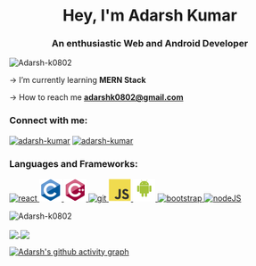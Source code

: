 <h1 align="center">Hey, I'm Adarsh Kumar</h1>
<h3 align="center">An enthusiastic Web and Android Developer</h3>

<p align="left"> <img src="https://komarev.com/ghpvc/?username=Adarsh-k0802&label=Profile%20views&color=0e75b6&style=flat" alt="Adarsh-k0802" /> </p>

-> I’m currently learning **MERN Stack**

-> How to reach me **adarshk0802@gmail.com**

<h3 align="left">Connect with me:</h3>
<p align="left">
<a href="https://www.linkedin.com/in/adarsh-kumar-0802/" target="blank"><img align="center" src="https://raw.githubusercontent.com/rahuldkjain/github-profile-readme-generator/master/src/images/icons/Social/linked-in-alt.svg" alt="adarsh-kumar" height="30" width="40" /></a>
<a href="https://www.codechef.com/users/adarshk0802" target="blank"><img align="center" src="https://cdn.jsdelivr.net/npm/simple-icons@3.1.0/icons/codechef.svg" alt="adarsh-kumar" height="30" width="40" /></a>
</p>

<h3 align="left">Languages and Frameworks:</h3>
<p align="left"> <a href="https://reactjs.org/" target="_blank"> <img src="https://cdn.jsdelivr.net/gh/devicons/devicon/icons/react/react-original-wordmark.svg"  alt="react" width="40" height="40"/> </a> <a href="https://addiv.ml/all-courses/c-programming/" target="_blank"> <img src="https://raw.githubusercontent.com/devicons/devicon/master/icons/c/c-original.svg" alt="c" width="40" height="40"/> </a> <a href="https://www.w3schools.com/cpp/" target="_blank"> <img src="https://raw.githubusercontent.com/devicons/devicon/master/icons/cplusplus/cplusplus-original.svg" alt="cplusplus" width="40" height="40"/> </a>    <a href="https://git-scm.com/" target="_blank"> <img src="https://www.vectorlogo.zone/logos/git-scm/git-scm-icon.svg" alt="git" width="40" height="40"/> </a> <a href="https://www.javascript.com" target="_blank"> <img src="https://raw.githubusercontent.com/devicons/devicon/master/icons/javascript/javascript-original.svg" alt="java" width="40" height="40"/> </a> <a href="https://developer.android.com" target="_blank"> <img src="https://raw.githubusercontent.com/devicons/devicon/master/icons/android/android-original-wordmark.svg" alt="android" width="40" height="40"/> </a>
<a href="https://getbootstrap.com/" target="_blank"> <img src="https://cdn.jsdelivr.net/gh/devicons/devicon/icons/bootstrap/bootstrap-original.svg" alt="bootstrap" width="40" height="40"/> </a>
<a href="https://nodejs.org/en/" target="_blank"> <img src="https://cdn.jsdelivr.net/gh/devicons/devicon/icons/nodejs/nodejs-original.svg" alt="nodeJS" width="40" height="40"/> </a></p>



<p><img align="center" src="https://github-readme-streak-stats.herokuapp.com/?user=Adarsh-k0802&theme=react" alt="Adarsh-k0802" /></p>




<a href="https://github.com/Adarsh-k0802/github-readme-stats">
  <img align="center" src="https://github-readme-stats.vercel.app/api/top-langs/?username=Adarsh-k0802&layout=compact&theme=react&count_private=true" />
</a>
<a href="https://github.com/Adarsh-k0802/github-readme-stats">
  <img align="center" src="https://github-readme-stats.vercel.app/api?username=Adarsh-k0802&show_icons=true&theme=react&count_private=true" />
</a>





[![Adarsh's github activity graph](https://activity-graph.herokuapp.com/graph?username=Adarsh-k0802&theme=react-dark)](https://github.com/Adarsh-k0802/github-readme-activity-graph)


